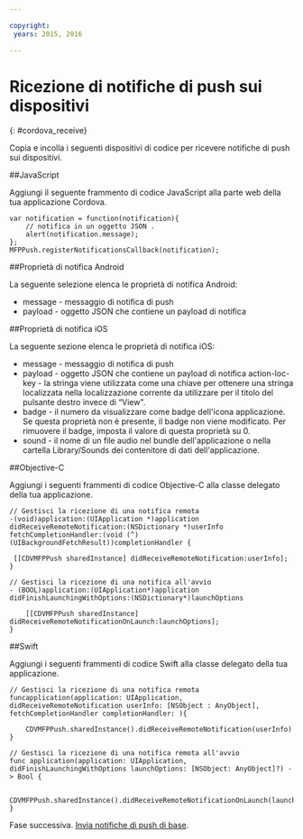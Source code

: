 ```yaml
---

copyright:
 years: 2015, 2016

---
```


# Ricezione di notifiche di push sui dispositivi
{: #cordova_receive}

Copia e incolla i seguenti dispositivi di codice per ricevere notifiche di push sui dispositivi.

##JavaScript

Aggiungi il seguente frammento di codice JavaScript alla parte web della tua applicazione Cordova.


```
var notification = function(notification){
    // notifica in un oggetto JSON .
    alert(notification.message);
};
MFPPush.registerNotificationsCallback(notification);
```

##Proprietà di notifica Android

La seguente selezione elenca le proprietà di notifica Android:

* message - messaggio di notifica di push
* payload - oggetto JSON che contiene un payload di notifica


##Proprietà di notifica iOS

La seguente sezione elenca le proprietà di notifica iOS:

* message - messaggio di notifica di push
* payload - oggetto JSON che contiene un payload di notifica
action-loc-key - la stringa viene utilizzata come una chiave per ottenere una stringa localizzata nella localizzazione corrente da utilizzare per il titolo del pulsante destro invece di “View".
* badge - il numero da visualizzare come badge dell'icona applicazione. Se questa proprietà
                            non è presente, il badge non viene modificato. Per rimuovere il badge, imposta
                            il valore di questa proprietà su 0.
* sound - il nome di un file audio nel bundle dell'applicazione o nella cartella
                            Library/Sounds dei contenitore di dati dell'applicazione.

##Objective-C

Aggiungi i seguenti frammenti di codice Objective-C alla classe delegato della tua applicazione.

```
// Gestisci la ricezione di una notifica remota
-(void)application:(UIApplication *)application didReceiveRemoteNotification:(NSDictionary *)userInfo fetchCompletionHandler:(void (^)(UIBackgroundFetchResult))completionHandler {

 [[CDVMFPPush sharedInstance] didReceiveRemoteNotification:userInfo];
}
```

```
// Gestisci la ricezione di una notifica all'avvio
- (BOOL)application:(UIApplication*)application didFinishLaunchingWithOptions:(NSDictionary*)launchOptions

    [[CDVMFPPush sharedInstance] didReceiveRemoteNotificationOnLaunch:launchOptions];
}
```

##Swift

Aggiungi i seguenti frammenti di codice Swift alla classe delegato della tua applicazione.

```
// Gestisci la ricezione di una notifica remota
funcapplication(application: UIApplication, didReceiveRemoteNotification userInfo: [NSObject : AnyObject], fetchCompletionHandler completionHandler: ){

    CDVMFPPush.sharedInstance().didReceiveRemoteNotification(userInfo)
}
```

```
// Gestisci la ricezione di una notifica remota all'avvio
func application(application: UIApplication, didFinishLaunchingWithOptions launchOptions: [NSObject: AnyObject]?) -> Bool {

    CDVMFPPush.sharedInstance().didReceiveRemoteNotificationOnLaunch(launchOptions)
}

```
Fase successiva. [Invia notifiche di push di base](t_send_push_notifications.html).
